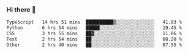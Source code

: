 ### Hi there 🌱
<!--START_SECTION:waka-->

```txt
TypeScript   14 hrs 51 mins  ██████████▒░░░░░░░░░░░░░░   41.83 %
Python       6 hrs 54 mins   █████░░░░░░░░░░░░░░░░░░░░   19.45 %
CSS          3 hrs 55 mins   ██▓░░░░░░░░░░░░░░░░░░░░░░   11.06 %
Text         2 hrs 54 mins   ██░░░░░░░░░░░░░░░░░░░░░░░   08.20 %
Other        2 hrs 40 mins   ██░░░░░░░░░░░░░░░░░░░░░░░   07.55 %
```

<!--END_SECTION:waka-->
<!--
**Dieg0raf/Dieg0raf** is a ✨ _special_ ✨ repository because its `README.md` (this file) appears on your GitHub profile.

Here are some ideas to get you started:

- 🔭 I’m currently working on ...
- 🌱 I’m currently learning ...
- 👯 I’m looking to collaborate on ...
- 🤔 I’m looking for help with ...
- 💬 Ask me about ...
- 📫 How to reach me: ...
- 😄 Pronouns: ...
- ⚡ Fun fact: ...
-->
